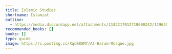 ```yaml
---
title: Islamic Studies
shortname: Islamiat
outline:
  - https://media.discordapp.net/attachments/1182217012718600242/1196398181777412126/islamic_studies.webp?ex=65b77ba2&is=65a506a2&hm=2197feda10894abafc65391e478872772857d85975829070d94e800d6a61e1dc&=&format=webp
recommended_books: []
books: []
type: guide
image: https://i.postimg.cc/XqcBBGM7/Al-Haram-Mosque.jpg
---
```

